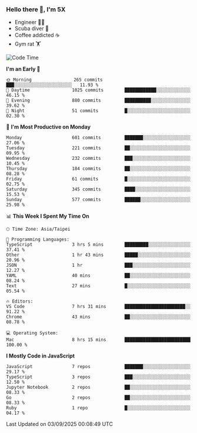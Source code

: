 ### Hello there 👋, I'm 5X

* Engineer 👨‍💻
* Scuba diver 🤿
* Coffee addicted ☕️
* Gym rat 🏋️

<!--START_SECTION:waka-->
![Code Time](http://img.shields.io/badge/Code%20Time-1%2C856%20hrs%2052%20mins-blue)

**I'm an Early 🐤** 

```text
🌞 Morning                265 commits         ███░░░░░░░░░░░░░░░░░░░░░░   11.93 % 
🌆 Daytime                1025 commits        ████████████░░░░░░░░░░░░░   46.15 % 
🌃 Evening                880 commits         ██████████░░░░░░░░░░░░░░░   39.62 % 
🌙 Night                  51 commits          █░░░░░░░░░░░░░░░░░░░░░░░░   02.30 % 
```
📅 **I'm Most Productive on Monday** 

```text
Monday                   601 commits         ███████░░░░░░░░░░░░░░░░░░   27.06 % 
Tuesday                  221 commits         ██░░░░░░░░░░░░░░░░░░░░░░░   09.95 % 
Wednesday                232 commits         ███░░░░░░░░░░░░░░░░░░░░░░   10.45 % 
Thursday                 184 commits         ██░░░░░░░░░░░░░░░░░░░░░░░   08.28 % 
Friday                   61 commits          █░░░░░░░░░░░░░░░░░░░░░░░░   02.75 % 
Saturday                 345 commits         ████░░░░░░░░░░░░░░░░░░░░░   15.53 % 
Sunday                   577 commits         ██████░░░░░░░░░░░░░░░░░░░   25.98 % 
```


📊 **This Week I Spent My Time On** 

```text
🕑︎ Time Zone: Asia/Taipei

💬 Programming Languages: 
TypeScript               3 hrs 5 mins        █████████░░░░░░░░░░░░░░░░   37.41 % 
Other                    1 hr 43 mins        █████░░░░░░░░░░░░░░░░░░░░   20.96 % 
JSON                     1 hr                ███░░░░░░░░░░░░░░░░░░░░░░   12.27 % 
YAML                     40 mins             ██░░░░░░░░░░░░░░░░░░░░░░░   08.24 % 
Text                     27 mins             █░░░░░░░░░░░░░░░░░░░░░░░░   05.54 % 

🔥 Editors: 
VS Code                  7 hrs 31 mins       ███████████████████████░░   91.22 % 
Chrome                   43 mins             ██░░░░░░░░░░░░░░░░░░░░░░░   08.78 % 

💻 Operating System: 
Mac                      8 hrs 15 mins       █████████████████████████   100.00 % 
```

**I Mostly Code in JavaScript** 

```text
JavaScript               7 repos             ███████░░░░░░░░░░░░░░░░░░   29.17 % 
TypeScript               3 repos             ███░░░░░░░░░░░░░░░░░░░░░░   12.50 % 
Jupyter Notebook         2 repos             ██░░░░░░░░░░░░░░░░░░░░░░░   08.33 % 
Go                       2 repos             ██░░░░░░░░░░░░░░░░░░░░░░░   08.33 % 
Ruby                     1 repo              █░░░░░░░░░░░░░░░░░░░░░░░░   04.17 % 
```




 Last Updated on 03/09/2025 00:08:49 UTC
<!--END_SECTION:waka-->
